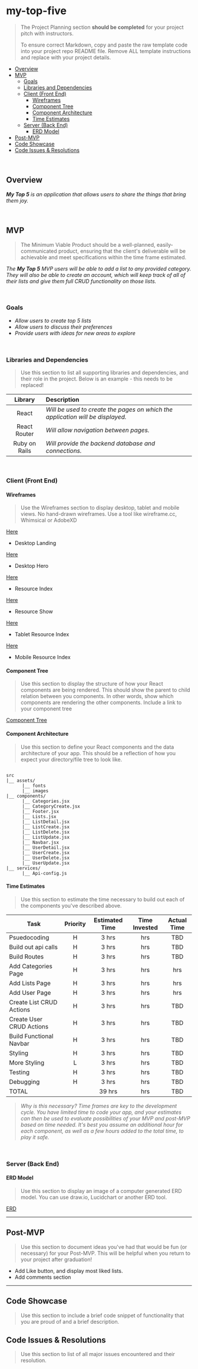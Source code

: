 # my-top-five

> The Project Planning section **should be completed** for your project pitch with instructors.
>
> To ensure correct Markdown, copy and paste the raw template code into your project repo README file. Remove ALL template instructions and replace with your project details.

- [Overview](#overview)
- [MVP](#mvp)
  - [Goals](#goals)
  - [Libraries and Dependencies](#libraries-and-dependencies)
  - [Client (Front End)](#client-front-end)
    - [Wireframes](#wireframes)
    - [Component Tree](#component-tree)
    - [Component Architecture](#component-architecture)
    - [Time Estimates](#time-estimates)
  - [Server (Back End)](#server-back-end)
    - [ERD Model](#erd-model)
- [Post-MVP](#post-mvp)
- [Code Showcase](#code-showcase)
- [Code Issues & Resolutions](#code-issues--resolutions)

<br>

## Overview

_**My Top 5** is an application that allows users to share the things that bring them joy._


<br>

## MVP

> The Minimum Viable Product should be a well-planned, easily-communicated product, ensuring that the client's deliverable will be achievable and meet specifications within the time frame estimated.

_The **My Top 5** MVP users will be able to add a list to any provided category. They will also be able to create an account, which will keep track of all of their lists and give them full CRUD functionality on those lists._

<br>

### Goals

- _Allow users to create top 5 lists_
- _Allow users to discuss their preferences_
- _Provide users with ideas for new areas to explore_


<br>

### Libraries and Dependencies

> Use this section to list all supporting libraries and dependencies, and their role in the project. Below is an example - this needs to be replaced!

|     Library      | Description                                |
| :--------------: | :----------------------------------------- |
|      React       | _Will be used to create the pages on which the application will be displayed._ |
|   React Router   | _Will allow navigation between pages._ |
|    Ruby on Rails      | _Will provide the backend database and connections._ |

<br>

### Client (Front End)

#### Wireframes

> Use the Wireframes section to display desktop, tablet and mobile views. No hand-drawn wireframes. Use a tool like wireframe.cc, Whimsical or AdobeXD

[Here](https://whimsical.com/mt5-landing-page-RmbyWgrgaUh5heT3WBGQid)

- Desktop Landing

[Here](https://whimsical.com/33Frv13jXEXSTEqxG15VAJ)

- Desktop Hero

[Here](https://whimsical.com/mt5-resource-index-umEtd9YtDt8ARYXDi9ZbZ)

- Resource Index

[Here](https://whimsical.com/mt5-resource-show-UcDGpgvGQFKsUS1JAPxsPu)

- Resource Show

[Here](https://whimsical.com/mt5-tablet-DdKoNp2eZXDd7JWywo2Pxw)

- Tablet Resource Index

[Here](https://whimsical.com/mt5-mobile-Phn3jma3GCuwsBmUzJcqsw)

- Mobile Resource Index

#### Component Tree

> Use this section to display the structure of how your React components are being rendered. This should show the parent to child relation between you components. In other words, show which components are rendering the other components. Include a link to your component tree

[Component Tree](https://whimsical.com/mt5ch-CR1iRKzvnPueJnyBGtHFxu)

#### Component Architecture

> Use this section to define your React components and the data architecture of your app. This should be a reflection of how you expect your directory/file tree to look like. 

``` structure

src
|__ assets/
      |__ fonts
      |__ images
|__ components/
      |__ Categories.jsx
      |__ CategoryCreate.jsx
      |__ Footer.jsx 
      |__ Lists.jsx
      |__ ListDetail.jsx
      |__ ListCreate.jsx
      |__ ListDelete.jsx
      |__ ListUpdate.jsx
      |__ Navbar.jsx
      |__ UserDetail.jsx
      |__ UserCreate.jsx
      |__ UserDelete.jsx
      |__ UserUpdate.jsx      
|__ services/
      |__ Api-config.js 

```

#### Time Estimates

> Use this section to estimate the time necessary to build out each of the components you've described above.

| Task                | Priority | Estimated Time | Time Invested | Actual Time |
| ------------------- | :------: | :------------: | :-----------: | :---------: |
| Psuedocoding |    H     |     3 hrs      |      hrs     |     TBD     |
| Build out api calls |    H     |     3 hrs      |      hrs     |     TBD     |
| Build Routes |    H     |     3 hrs      |      hrs     |     TBD     |
| Add Categories Page    |    H     |     3 hrs      |      hrs     |     hrs    |
| Add Lists Page    |    H     |     3 hrs      |      hrs     |     hrs    |
| Add User Page    |    H     |     3 hrs      |      hrs     |     hrs    |
| Create List CRUD Actions |    H     |     3 hrs      |      hrs     |     TBD     |
| Create User CRUD Actions |    H     |     3 hrs      |      hrs     |     TBD     |
| Build Functional Navbar |    H     |     3 hrs      |      hrs     |     TBD     |
| Styling |    H     |     3 hrs      |      hrs     |     TBD     |
| More Styling |    L     |     3 hrs      |      hrs     |     TBD     |
| Testing |    H     |     3 hrs      |      hrs     |     TBD     |
| Debugging |    H     |     3 hrs      |      hrs     |     TBD     |
| TOTAL               |          |     39 hrs      |      hrs     |     TBD     |

> _Why is this necessary? Time frames are key to the development cycle. You have limited time to code your app, and your estimates can then be used to evaluate possibilities of your MVP and post-MVP based on time needed. It's best you assume an additional hour for each component, as well as a few hours added to the total time, to play it safe._

<br>

### Server (Back End)

#### ERD Model

> Use this section to display an image of a computer generated ERD model. You can use draw.io, Lucidchart or another ERD tool.

[ERD ](https://app.diagrams.net/#G1cZFfs7jhY6aH2G9sv_XRnTXuGKxqnVkN)
<br>

***

## Post-MVP

> Use this section to document ideas you've had that would be fun (or necessary) for your Post-MVP. This will be helpful when you return to your project after graduation!

- Add Like button, and display most liked lists.
- Add comments section
***

## Code Showcase

> Use this section to include a brief code snippet of functionality that you are proud of and a brief description.

## Code Issues & Resolutions

> Use this section to list of all major issues encountered and their resolution.
